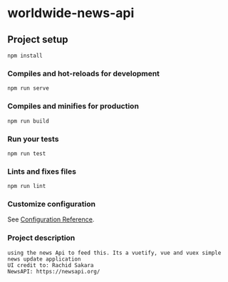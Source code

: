 # worldwide-news-api

## Project setup
```
npm install
```

### Compiles and hot-reloads for development
```
npm run serve
```

### Compiles and minifies for production
```
npm run build
```

### Run your tests
```
npm run test
```

### Lints and fixes files
```
npm run lint
```

### Customize configuration
See [Configuration Reference](https://cli.vuejs.org/config/).

### Project description
```
using the news Api to feed this. Its a vuetify, vue and vuex simple news update application
UI credit to: Rachid Sakara
NewsAPI: https://newsapi.org/
```

